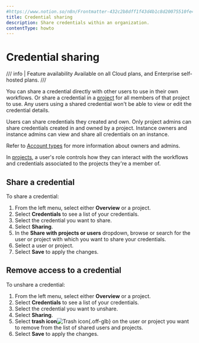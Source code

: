 ```yaml
---
#https://www.notion.so/n8n/Frontmatter-432c2b8dff1f43d4b1c8d20075510fe4
title: Credential sharing
description: Share credentials within an organization.
contentType: howto
---
```


# Credential sharing


/// info | Feature availability
Available on all Cloud plans, and Enterprise self-hosted plans.
///

You can share a credential directly with other users to use in their own workflows. Or share a credential in a [project](/glossary.md#project-n8n) for all members of that project to use. Any users using a shared credential won't be able to view or edit the credential details.

Users can share credentials they created and own. Only project admins can share credentials created in and owned by a project. Instance owners and instance admins can view and share all credentials on an instance.

Refer to [Account types](/user-management/account-types.md) for more information about owners and admins.

In [projects](/user-management/rbac/index.md), a user's role controls how they can interact with the workflows and credentials associated to the projects they're a member of.

## Share a credential

To share a credential: 

1. From the left menu, select either **Overview** or a project.
2. Select **Credentials** to see a list of your credentials.
3. Select the credential you want to share.
4. Select **Sharing**.
5. In the **Share with projects or users** dropdown, browse or search for the user or project with which you want to share your credentials.
6. Select a user or project. 
7. Select **Save** to apply the changes.

## Remove access to a credential

To unshare a credential:

1. From the left menu, select either **Overview** or a project.
2. Select **Credentials** to see a list of your credentials.
3. Select the credential you want to unshare.
4. Select **Sharing**.
5. Select **trash icon**<span class="inline-image">![Trash icon](/_images/common-icons/delete-node.png){.off-glb}</span> on the user or project you want to remove from the list of shared users and projects.
6. Select **Save** to apply the changes.

